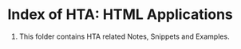 # Index of HTA: HTML Applications 

1. This folder contains HTA related Notes, Snippets and Examples.
